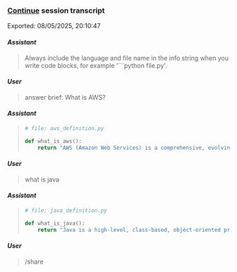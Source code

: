 ### [Continue](https://continue.dev) session transcript
 Exported: 08/05/2025, 20:10:47

#### _Assistant_

> Always include the language and file name in the info string when you write code blocks, for example '```python file.py'.

#### _User_

> answer brief: What is AWS?

#### _Assistant_

> ```python
> # file: aws_definition.py
> 
> def what_is_aws():
>     return "AWS (Amazon Web Services) is a comprehensive, evolving cloud computing platform provided by Amazon. It offers a mix of infrastructure as a service (IaaS), platform as a service (PaaS), and packaged software as a service (SaaS) offerings."
> ```

#### _User_

> what is java

#### _Assistant_

> ```python
> # file: java_definition.py
> 
> def what_is_java():
>     return "Java is a high-level, class-based, object-oriented programming language that is designed to have as few implementation dependencies as possible. It's a general-purpose language intended to let application developers write once, run anywhere (WORA), meaning that compiled Java code can run on all platforms that support Java without the need for recompilation."
> ```

#### _User_

> /share 